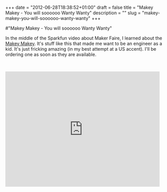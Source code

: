 +++
date = "2012-06-28T18:38:52+01:00"
draft = false
title = "Makey Makey - You will soooooo Wanty Wanty"
description = ""
slug = "makey-makey-you-will-soooooo-wanty-wanty"
+++

#"Makey Makey - You will soooooo Wanty Wanty"

In the middle of the Sparkfun video about Maker Faire, I learned about the <a href="http://www.makeymakey.com/">Makey Makey</a>. It's stuff like this that made me want to be an engineer as a kid. It's just fricking amazing (in my best attempt at a US accent). I'll be ordering one as soon as they are available.

&nbsp;

<iframe width="480px" height="360px" src="http://www.kickstarter.com/projects/joylabs/makey-makey-an-invention-kit-for-everyone/widget/video.html" frameborder="0"> </iframe>
